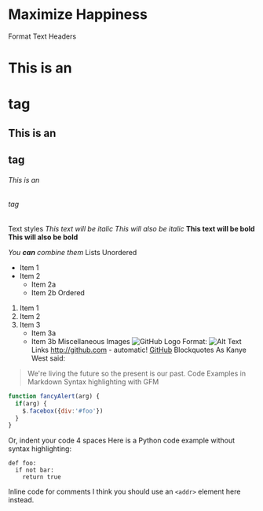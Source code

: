 Maximize Happiness 
======

Format Text
Headers
# This is an <h1> tag
## This is an <h2> tag
###### This is an <h6> tag
Text styles
*This text will be italic*
_This will also be italic_
**This text will be bold**
__This will also be bold__

*You **can** combine them*
Lists
Unordered
* Item 1
* Item 2
  * Item 2a
  * Item 2b
Ordered
1. Item 1
2. Item 2
3. Item 3
   * Item 3a
   * Item 3b
Miscellaneous
Images
![GitHub Logo](/images/logo.png)
Format: ![Alt Text](url)
Links
http://github.com - automatic!
[GitHub](http://github.com)
Blockquotes
As Kanye West said:

> We're living the future so
> the present is our past.
Code Examples in Markdown
Syntax highlighting with GFM
```javascript
function fancyAlert(arg) {
  if(arg) {
    $.facebox({div:'#foo'})
  }
}
```
Or, indent your code 4 spaces
Here is a Python code example
without syntax highlighting:

    def foo:
      if not bar:
        return true
Inline code for comments
I think you should use an
`<addr>` element here instead.